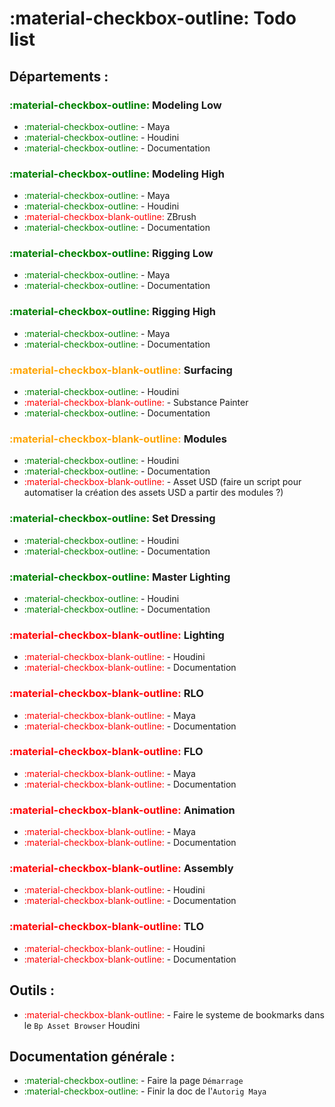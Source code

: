 # :material-checkbox-outline: Todo list



## Départements :

### <font color="green">:material-checkbox-outline:</font> Modeling Low
- <font color="green">:material-checkbox-outline:</font> - Maya
- <font color="green">:material-checkbox-outline:</font> - Houdini
- <font color="green">:material-checkbox-outline:</font> - Documentation


### <font color="green">:material-checkbox-outline:</font> Modeling High
- <font color="green">:material-checkbox-outline:</font> - Maya
- <font color="green">:material-checkbox-outline:</font> - Houdini
- <font color="red">:material-checkbox-blank-outline:</font> ZBrush
- <font color="green">:material-checkbox-outline:</font> - Documentation

### <font color="green">:material-checkbox-outline:</font> Rigging Low
- <font color="green">:material-checkbox-outline:</font> - Maya
- <font color="green">:material-checkbox-outline:</font> - Documentation

### <font color="green">:material-checkbox-outline:</font> Rigging High
- <font color="green">:material-checkbox-outline:</font> - Maya
- <font color="green">:material-checkbox-outline:</font> - Documentation

### <font color="orange">:material-checkbox-blank-outline:</font> Surfacing
- <font color="green">:material-checkbox-outline:</font> - Houdini
- <font color="red">:material-checkbox-blank-outline:</font> - Substance Painter
- <font color="green">:material-checkbox-outline:</font> - Documentation

### <font color="orange">:material-checkbox-blank-outline:</font> Modules
- <font color="green">:material-checkbox-outline:</font> - Houdini
- <font color="green">:material-checkbox-outline:</font> - Documentation
- <font color="red">:material-checkbox-blank-outline:</font> - Asset USD (faire un script pour automatiser la création des assets USD a partir des modules ?)

### <font color="green">:material-checkbox-outline:</font> Set Dressing
- <font color="green">:material-checkbox-outline:</font> - Houdini
- <font color="green">:material-checkbox-outline:</font> - Documentation

### <font color="green">:material-checkbox-outline:</font> Master Lighting
- <font color="green">:material-checkbox-outline:</font> - Houdini
- <font color="green">:material-checkbox-outline:</font> - Documentation

### <font color="red">:material-checkbox-blank-outline:</font> Lighting
- <font color="red">:material-checkbox-blank-outline:</font> - Houdini
- <font color="red">:material-checkbox-blank-outline:</font> - Documentation

### <font color="red">:material-checkbox-blank-outline:</font> RLO
- <font color="red">:material-checkbox-blank-outline:</font> - Maya
- <font color="red">:material-checkbox-blank-outline:</font> - Documentation

### <font color="red">:material-checkbox-blank-outline:</font> FLO
- <font color="red">:material-checkbox-blank-outline:</font> - Maya
- <font color="red">:material-checkbox-blank-outline:</font> - Documentation

### <font color="red">:material-checkbox-blank-outline:</font> Animation
- <font color="red">:material-checkbox-blank-outline:</font> - Maya
- <font color="red">:material-checkbox-blank-outline:</font> - Documentation

### <font color="red">:material-checkbox-blank-outline:</font> Assembly
- <font color="red">:material-checkbox-blank-outline:</font> - Houdini
- <font color="red">:material-checkbox-blank-outline:</font> - Documentation

### <font color="red">:material-checkbox-blank-outline:</font> TLO
- <font color="red">:material-checkbox-blank-outline:</font> - Houdini
- <font color="red">:material-checkbox-blank-outline:</font> - Documentation



## Outils :

- <font color="red">:material-checkbox-blank-outline:</font> - Faire le systeme de bookmarks dans le `Bp Asset Browser` Houdini


## Documentation générale :


- <font color="green">:material-checkbox-outline:</font> - Faire la page `Démarrage`
- <font color="green">:material-checkbox-outline:</font> - Finir la doc de l'`Autorig Maya`
